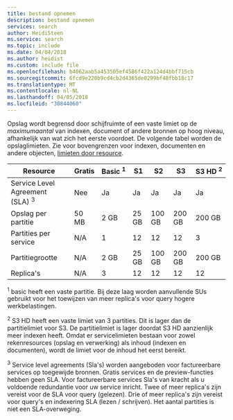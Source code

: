 ```yaml
---
title: bestand opnemen
description: bestand opnemen
services: search
author: HeidiSteen
ms.service: search
ms.topic: include
ms.date: 04/04/2018
ms.author: heidist
ms.custom: include file
ms.openlocfilehash: b4062aab5a453505ef4586f422a124d4bbf715cb
ms.sourcegitcommit: 6fcd9e220b9cd4cb2d4365de0299bf48fbb18c17
ms.translationtype: MT
ms.contentlocale: nl-NL
ms.lasthandoff: 04/05/2018
ms.locfileid: "30844060"
---
```

Opslag wordt begrensd door schijfruimte of een vaste limiet op de *maximumaantal* van indexen, document of andere bronnen op hoog niveau, afhankelijk van wat zich het eerste voordoet. De volgende tabel worden de opslaglimieten. Zie voor bovengrenzen voor indexen, documenten en andere objecten, [limieten door resource](../articles/search/search-limits-quotas-capacity.md#index-limits).

| Resource | Gratis | Basic&nbsp;<sup>1</sup> | S1 | S2 | S3 | S3&nbsp;HD&nbsp;<sup>2</sup> |
| -------- | --- | --- | --- | --- | --- | --- |
| Service Level Agreement (SLA) <sup>3</sup>  |Nee |Ja |Ja |Ja |Ja |Ja |
| Opslag per partitie |50 MB |2 GB |25 GB |100 GB |200 GB |200 GB |
| Partities per service |N/A |1 |12 |12 |12 |3 |
| Partitiegrootte |N/A |2 GB |25 GB |100 GB |200 GB |200 GB |
| Replica's |N/A |3 |12 |12 |12 |12 |

<sup>1</sup> basic heeft een vaste partitie. Bij deze laag worden aanvullende SUs gebruikt voor het toewijzen van meer replica's voor query hogere werkbelastingen.

<sup>2</sup> S3 HD heeft een vaste limiet van 3 partities. Dit is lager dan de partitielimiet voor S3. De partitielimiet is lager doordat S3 HD aanzienlijk meer indexen heeft. Omdat er servicelimieten bestaan voor zowel rekenresources (opslag en verwerking) als inhoud (indexen en documenten), wordt de limiet voor de inhoud het eerst bereikt.

<sup>3</sup> Service level agreements (Sla's) worden aangeboden voor factureerbare services op toegewijde bronnen. Gratis services en de preview-functies hebben geen SLA. Voor factureerbare services Sla's van kracht als u voldoende redundantie voor uw service inricht. Twee of meer replica's zijn vereist voor de SLA voor query (gelezen). Drie of meer replica's zijn vereist voor query's en indexering SLA (lezen / schrijven). Het aantal partities is niet een SLA-overweging. 